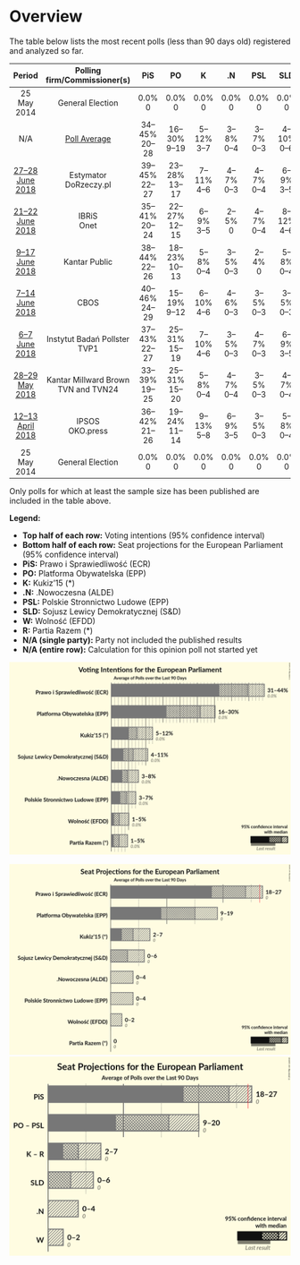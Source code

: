 # Overview

The table below lists the most recent polls (less than 90 days old) registered and analyzed so far.

| Period     | Polling firm/Commissioner(s) | PiS | PO | K | .N | PSL | SLD | W | R |
|:----------:|:----------------------------:|:--:|:--:|:--:|:--:|:--:|:--:|:--:|:--:|
| 25 May 2014 | General Election | 0.0% <br> 0 | 0.0% <br> 0 | 0.0% <br> 0 | 0.0% <br> 0 | 0.0% <br> 0 | 0.0% <br> 0 | 0.0% <br> 0 | 0.0% <br> 0 |
| N/A | [Poll Average](average.html) | 34–45% <br> 20–28 | 16–30% <br> 9–19 | 5–12% <br> 3–7 | 3–8% <br> 0–4 | 3–7% <br> 0–3 | 4–10% <br> 0–6 | 1–5% <br> 0–2 | 1–5% <br> 0 |
| [27–28 June 2018](2018-06-28-Estymator.html) | Estymator <br> DoRzeczy.pl | 39–45% <br> 22–27 | 23–28% <br> 13–17 | 7–11% <br> 4–6 | 4–7% <br> 0–3 | 4–7% <br> 0–4 | 6–9% <br> 3–5 | 1–2% <br> 0 | 2–4% <br> 0 |
| [21–22 June 2018](2018-06-22-IBRiS.html) | IBRiS <br> Onet | 35–41% <br> 20–24 | 22–27% <br> 12–15 | 6–9% <br> 3–5 | 2–5% <br> 0 | 4–7% <br> 0–4 | 8–12% <br> 4–6 | 0–2% <br> 0 | 1–2% <br> 0 |
| [9–17 June 2018](2018-06-17-KantarPublic.html) | Kantar Public | 38–44% <br> 22–26 | 18–23% <br> 10–13 | 5–8% <br> 0–4 | 3–5% <br> 0–3 | 2–4% <br> 0 | 5–8% <br> 0–4 | 1–2% <br> 0 | 1–2% <br> 0 |
| [7–14 June 2018](2018-06-14-CBOS.html) | CBOS | 40–46% <br> 24–29 | 15–19% <br> 9–12 | 6–10% <br> 4–6 | 4–6% <br> 0–3 | 3–5% <br> 0–3 | 3–5% <br> 0–3 | 1–3% <br> 0 | 1–2% <br> 0 |
| [6–7 June 2018](2018-06-07-InstytutBadańPollster.html) | Instytut Badań Pollster <br> TVP1 | 37–43% <br> 22–27 | 25–31% <br> 15–19 | 7–10% <br> 4–6 | 3–5% <br> 0–3 | 4–7% <br> 0–3 | 6–9% <br> 3–5 | 3–5% <br> 0–3 | 3–5% <br> 0–3 |
| [28–29 May 2018](2018-05-29-KantarMillwardBrown.html) | Kantar Millward Brown <br> TVN and TVN24 | 33–39% <br> 19–25 | 25–31% <br> 15–20 | 5–8% <br> 0–4 | 4–7% <br> 0–4 | 3–5% <br> 0–3 | 4–7% <br> 0–4 | 3–5% <br> 0–3 | 1–3% <br> 0 |
| [12–13 April 2018](2018-04-13-IPSOS.html) | IPSOS <br> OKO.press | 36–42% <br> 21–26 | 19–24% <br> 11–14 | 9–13% <br> 5–8 | 6–9% <br> 3–5 | 3–5% <br> 0–3 | 5–8% <br> 0–4 | 3–5% <br> 0–3 | 1–3% <br> 0 |
| 25 May 2014 | General Election | 0.0% <br> 0 | 0.0% <br> 0 | 0.0% <br> 0 | 0.0% <br> 0 | 0.0% <br> 0 | 0.0% <br> 0 | 0.0% <br> 0 | 0.0% <br> 0 |

Only polls for which at least the sample size has been published are included in the table above.

**Legend:**
+ **Top half of each row:** Voting intentions (95% confidence interval)
+ **Bottom half of each row:** Seat projections for the European Parliament (95% confidence interval)
+ **PiS:** Prawo i Sprawiedliwość (ECR)
+ **PO:** Platforma Obywatelska (EPP)
+ **K:** Kukiz’15 (*)
+ **.N:** .Nowoczesna (ALDE)
+ **PSL:** Polskie Stronnictwo Ludowe (EPP)
+ **SLD:** Sojusz Lewicy Demokratycznej (S&D)
+ **W:** Wolność (EFDD)
+ **R:** Partia Razem (*)
+ **N/A (single party):** Party not included the published results
+ **N/A (entire row):** Calculation for this opinion poll not started yet


![Graph with voting intentions not yet produced](average.png "Voting Intentions")

![Graph with seats not yet produced](average-seats.png "Seats")
![Graph with coalitions seats not yet produced](average-coalitions-seats.png "Coalitions Seats")
